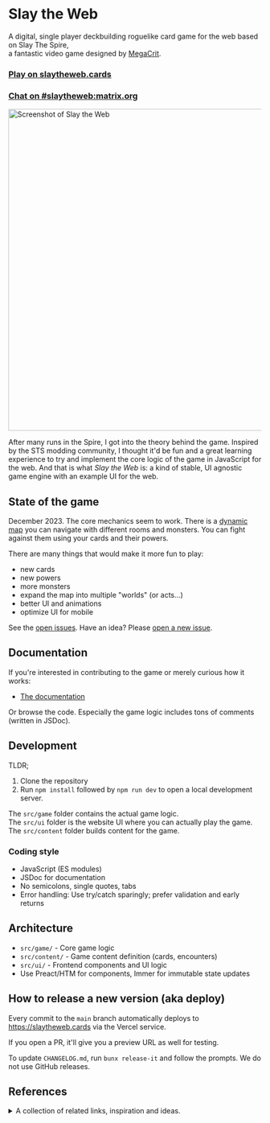 # Slay the Web

A digital, single player deckbuilding roguelike card game for the web based on Slay The Spire,  
a fantastic video game designed by [MegaCrit](https://www.megacrit.com/).


### [Play on slaytheweb.cards](https://slaytheweb.cards/) 
### [Chat on #slaytheweb:matrix.org](https://matrix.to/#/#slaytheweb:matrix.org)

<a href="https://slaytheweb.cards"><img src="https://i.imgur.com/m9CRCsa.png" alt="Screenshot of Slay the Web" width="640"></a>

After many runs in the Spire, I got into the theory behind the game. Inspired by the STS modding community, I thought it'd be fun and a great learning experience to try and implement the core logic of the game in JavaScript for the web. And that is what _Slay the Web_ is: a kind of stable, UI agnostic game engine with an example UI for the web.

## State of the game

December 2023. The core mechanics seem to work. There is a [dynamic map](https://slaytheweb.cards/map-demo) you can navigate with different rooms and monsters. You can fight against them using your cards and their powers.

There are many things that would make it more fun to play:

- new cards
- new powers
- more monsters
- expand the map into multiple "worlds" (or acts...)
- better UI and animations
- optimize UI for mobile

See the [open issues](https://github.com/oskarrough/slaytheweb/issues). Have an idea? Please [open a new issue](https://github.com/oskarrough/slaytheweb/issues/new).

## Documentation

If you're interested in contributing to the game or merely curious how it works:

- [The documentation](DOCUMENTATION.md)

Or browse the code. Especially the game logic includes tons of comments (written in JSDoc).

## Development

TLDR;

1. Clone the repository
2. Run `npm install` followed by `npm run dev` to open a local development server.

The `src/game` folder contains the actual game logic.  
The `src/ui` folder is the website UI where you can actually play the game.  
The `src/content` folder builds content for the game.

### Coding style

- JavaScript (ES modules)
- JSDoc for documentation 
- No semicolons, single quotes, tabs 
- Error handling: Use try/catch sparingly; prefer validation and early returns

## Architecture
- `src/game/` - Core game logic
- `src/content/` - Game content definition (cards, encounters)
- `src/ui/` - Frontend components and UI logic
- Use Preact/HTM for components, Immer for immutable state updates


## How to release a new version (aka deploy)

Every commit to the  `main` branch automatically deploys to https://slaytheweb.cards via the Vercel service.  

If you open a PR, it'll give you a preview URL as well for testing.

To update `CHANGELOG.md`, run `bunx release-it` and follow the prompts. We do not use GitHub releases.

## References

<details>
  <summary>A collection of related links, inspiration and ideas.</summary>

- FTL, Into The Breach, Darkest Dungeon, Dungeon of the Endless, Spelunky, Rogue Legacy,
- [Pollywog Games: A history of roguelite deck building games](https://pollywog.games/rgdb/)
- http://stfj.net/index2.php?project=art/2011/Scoundrel.pdf
- http://stfj.net/index2.php?year=2018&project=art/2018/Pocket-Run%20Pool
- http://www.cardcrawl.com/
- http://www.cardofdarkness.com/
- https://freesound.org/
- https://game-icons.net/
- https://github.com/RonenNess/RPGUI
- https://hundredrabbits.itch.io/donsol [Source](https://github.com/hundredrabbits/Donsol/tree/master/desktop/sources/scripts)
- https://itch.io/games/tag-card-game/tag-roguelike
- https://nathanwentworth.itch.io/deck-dungeon [Source](https://github.com/nathanwentworth/deck-dungeon/)
- https://www.reddit.com/r/slaythespire/comments/a7lhpq/any_recommended_games_similar_to_slay_the_spire/
- https://twitter.com/fabynou/status/1212534790672408578
- https://www.gamasutra.com/blogs/JoshGe/20181029/329512/How_to_Make_a_Roguelike.php
- https://www.reddit.com/r/roguelikedev/
- https://www.reddit.com/r/roguelikes/
- https://klei.com/games/griftlands
- https://forgottenarbiter.github.io/Is-Every-Seed-Winnable/
- https://www.cloudfallstudios.com/blog/2020/11/2/game-design-tips-reverse-engineering-slay-the-spires-decisions
- https://www.cloudfallstudios.com/blog/2018/5/7/guide-deckbuilder-tips-for-beginners-prompts-for-the-experienced-part-23
- https://mitadmissions.org/blogs/entry/slay-the-spire-as-metaphor/

### Slay the Spire modding, tools and things

- https://en.wikipedia.org/wiki/Slay_the_Spire
- https://slay-the-spire.fandom.com/wiki/Slay_the_Spire_Wiki
- https://spirelogs.com/
- https://maybelatergames.co.uk/tools/slaythespire/		
- https://github.com/daviscook477/BaseMod
- https://github.com/Gremious/StS-DefaultModBase
- https://github.com/Gremious/StS-DefaultModBase/wiki
- https://github.com/kiooeht/Hubris/
- https://github.com/kiooeht/StSLib/wiki/Power-Hooks
- https://www.gdcvault.com/play/1025731/-Slay-the-Spire-Metrics
- https://github.com/Dementophobia/slay-the-spire-sensei
- https://www.rockpapershotgun.com/2018/02/19/why-revealing-all-is-the-secret-of-slay-the-spires-success/
- [Slay the Spire Reference spreadsheet](https://docs.google.com/spreadsheets/u/1/d/1ZsxNXebbELpcCi8N7FVOTNGdX_K9-BRC_LMgx4TORo4/edit?usp=sharing)
- [Slay the Spire Discord](https://discord.gg/slaythespire)
- https://github.com/adnzzzzZ/blog
- https://forgottenarbiter.github.io/Is-Every-Seed-Winnable/ ([discussion](https://news.ycombinator.com/item?id=23910006))
- https://www.twitch.tv/telnetthespire
- [Slay the Spire Reference Spreadsheet](https://docs.google.com/spreadsheets/u/1/d/1ZsxNXebbELpcCi8N7FVOTNGdX_K9-BRC_LMgx4TORo4/edit#gid=1146624812)
- https://alexdriedger.github.io/SlayTheSpireModding/

### Typeface

Licenced from https://mbtype.com/

### Open source artwork

- http://ronenness.github.io/RPGUI/
- https://github.com/game-icons/icons 
- https://www.fromoldbooks.org/
- https://www.oldbookart.com/

</details>
